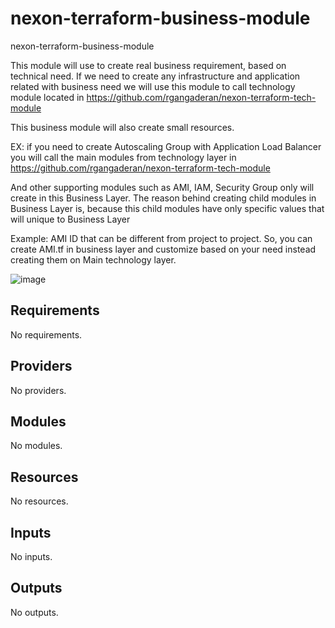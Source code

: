 # nexon-terraform-business-module
nexon-terraform-business-module

This module will use to create real business requirement, based on technical need.
If we need to create any infrastructure and application related with business need we will use this module to call technology module located in https://github.com/rgangaderan/nexon-terraform-tech-module

This business module will also create small resources.

EX: if you need to create Autoscaling Group with Application Load Balancer you will call the main modules from technology layer in https://github.com/rgangaderan/nexon-terraform-tech-module

And other supporting modules such as AMI, IAM, Security Group only will create in this Business Layer. The reason behind creating child modules in Business Layer is, because this child modules have only specific values that will unique to Business Layer

Example: AMI ID that can be different from project to project. So, you can create AMI.tf in business layer and customize based on your need instead creating them on Main technology layer. 



![image](https://user-images.githubusercontent.com/36160986/187961853-857bf855-98ec-4f5f-a454-4d863bde63d3.png)


<!-- BEGIN_TF_DOCS -->
## Requirements

No requirements.

## Providers

No providers.

## Modules

No modules.

## Resources

No resources.

## Inputs

No inputs.

## Outputs

No outputs.
<!-- END_TF_DOCS -->

